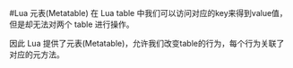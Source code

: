 #Lua 元表(Metatable)
在 Lua table 中我们可以访问对应的key来得到value值，但是却无法对两个 table 进行操作。

因此 Lua 提供了元表(Metatable)，允许我们改变table的行为，每个行为关联了对应的元方法。

